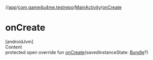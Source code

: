 //[app](../../../index.md)/[com.game4u4me.testrepo](../index.md)/[MainActivity](index.md)/[onCreate](on-create.md)



# onCreate  
[androidJvm]  
Content  
protected open override fun [onCreate](on-create.md)(savedInstanceState: [Bundle](https://developer.android.com/reference/kotlin/android/os/Bundle.html)?)  



